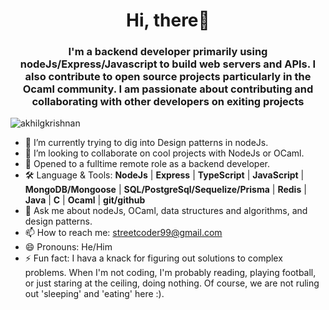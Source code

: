 <h1 align="center">Hi, there👋</h1>
<h3 align="center">I'm a backend developer primarily using nodeJs/Express/Javascript to build web servers and APIs. I also contribute to open source projects particularly in the Ocaml community. I am passionate about contributing and collaborating with other developers on exiting projects</h3>
<p align="left"> <img src="https://komarev.com/ghpvc/?username=streetCoderr" alt="akhilgkrishnan" /> </p>


- 🔭 I’m currently trying to dig into Design patterns in nodeJs.
- 👯 I’m looking to collaborate on cool projects with NodeJs or OCaml.
- 🤔 Opened to a fulltime remote role as a backend developer. 
-  🛠 Language & Tools: **NodeJs** | **Express** | **TypeScript** | **JavaScript** | **MongoDB/Mongoose** | **SQL/PostgreSql/Sequelize/Prisma** | **Redis** | **Java** | **C** | **Ocaml** | **git/github** 
- 💬 Ask me about nodeJs, OCaml, data structures and algorithms, and design patterns.
- 📫 How to reach me: streetcoder99@gmail.com
- 😄 Pronouns: He/Him
- ⚡ Fun fact: I hava a knack for figuring out solutions to complex problems. When I'm not coding, I'm probably reading, playing football, or just staring at the ceiling, doing nothing. Of course, we are not ruling out 'sleeping' and 'eating' here :).

<!--! ### By the way; some statistics 🚀-->
<!--![My github stats](https://github-readme-stats.vercel.app/api?username=streetCoderr&show_icons=true&theme=tokyonight)-->
<!--! <img src="https://github-readme-streak-stats.herokuapp.com/?user=streetCoderr&theme=tokyonight" alt="mystreak"/>-->
<!--![My Top Langs](https://github-readme-stats.vercel.app/api/top-langs/?username=streetCoderr&theme=tokyonight&layout=compact)-->
